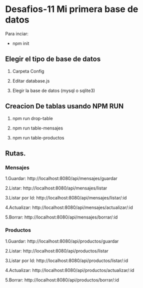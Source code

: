 # Desafios-11  Mi primera base de datos 

Para  inciar:

* npm init


## Elegir el tipo de base de datos

1. Carpeta Config

2. Editar database.js

3. Elegir la base de datos (mysql o sqlite3)


## Creacion De tablas usando NPM RUN

1. npm run drop-table

2. npm run table-mensajes

3. npm run table-productos 


## Rutas.

### Mensajes
1.Guardar: http://localhost:8080/api/mensajes/guardar

2.Listar: http://localhost:8080/api/mensajes/listar

3.Listar por Id: http://localhost:8080/api/mensajes/listar/:id

4.Actualizar: http://localhost:8080/api/mensajes/actualizar/:id

5.Borrar: http://localhost:8080/api/mensajes/borrar/:id

### Productos
1.Guardar: http://localhost:8080/api/productos/guardar

2.Listar: http://localhost:8080/api/productos/listar

3.Listar por Id: http://localhost:8080/api/productos/listar/:id

4.Actualizar: http://localhost:8080/api/productos/actualizar/:id

5.Borrar: http://localhost:8080/api/productos/borrar/:id








